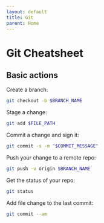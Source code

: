 ```yaml
---
layout: default
title: Git
parent: Home
---
```


# Git Cheatsheet

## Basic actions

Create a branch:

```bash
git checkout -b $BRANCH_NAME
```

Stage a change:

```bash
git add $FILE_PATH
```

Commit a change and sign it:

```bash
git commit -s -m "$COMMIT_MESSAGE"
```

Push your change to a remote repo:

```bash
git push -u origin $BRANCH_NAME
```

Get the status of your repo:

```bash
git status
```

Add file change to the last commit:

```bash
git commit --am
```